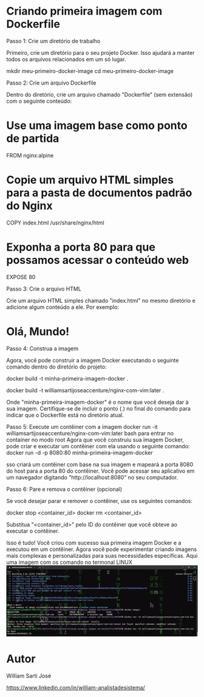 # Criando primeira imagem com Dockerfile

Passo 1: Crie um diretório de trabalho

Primeiro, crie um diretório para o seu projeto Docker. Isso ajudará a manter todos os arquivos relacionados em um só lugar.

mkdir meu-primeiro-docker-image
cd meu-primeiro-docker-image


Passo 2: Crie um arquivo Dockerfile

Dentro do diretório, crie um arquivo chamado "Dockerfile" (sem extensão) com o seguinte conteúdo:


# Use uma imagem base como ponto de partida
FROM nginx:alpine

# Copie um arquivo HTML simples para a pasta de documentos padrão do Nginx
COPY index.html /usr/share/nginx/html

# Exponha a porta 80 para que possamos acessar o conteúdo web
EXPOSE 80



Passo 3: Crie o arquivo HTML

Crie um arquivo HTML simples chamado "index.html" no mesmo diretório e adicione algum conteúdo a ele. Por exemplo:

<!DOCTYPE html>
<html>
<head>
    <title>Minha Primeira Imagem Docker</title>
</head>
<body>
    <h1>Olá, Mundo!</h1>
</body>
</html>


Passo 4: Construa a imagem

Agora, você pode construir a imagem Docker executando o seguinte comando dentro do diretório do projeto:

docker build -t minha-primeira-imagem-docker .

docker build -t williamsartijoseaccenture/nginx-com-vim:later .

Onde "minha-primeira-imagem-docker" é o nome que você deseja dar à sua imagem. Certifique-se de incluir o ponto (.) no final do comando para indicar que o Dockerfile está no diretório atual.

Passo 5: Execute um contêiner com a imagem
docker run -it williamsartijoseaccenture/nginx-com-vim:later bash para entrar no container no modo root 
Agora que você construiu sua imagem Docker, pode criar e executar um contêiner com ela usando o seguinte comando:
docker run -d -p 8080:80 minha-primeira-imagem-docker

sso criará um contêiner com base na sua imagem e mapeará a porta 8080 do host para a porta 80 do contêiner. Você pode acessar seu aplicativo em um navegador digitando "http://localhost:8080" no seu computador.

Passo 6: Pare e remova o contêiner (opcional)

Se você desejar parar e remover o contêiner, use os seguintes comandos:

docker stop <container_id>
docker rm <container_id>

Substitua "<container_id>" pelo ID do contêiner que você obteve ao executar o contêiner.

Isso é tudo! Você criou com sucesso sua primeira imagem Docker e a executou em um contêiner. Agora você pode experimentar criando imagens mais complexas e personalizadas para suas necessidades específicas.
Aqui uma imagem com os comando no termonal LINUX 
![Web 0](https://github.com/williamsartijose/fulcyle3.0/blob/main/Docker/Criando%20primeira%20imagem%20com%20Dockerfile/DOCKER/html/img.png
)

# Autor

William Sarti José

https://www.linkedin.com/in/william-analistadesistema/
